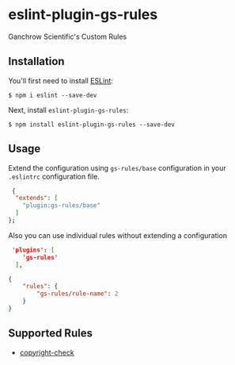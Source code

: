 # eslint-plugin-gs-rules

Ganchrow Scientific's Custom Rules

## Installation

You'll first need to install [ESLint](http://eslint.org):

```
$ npm i eslint --save-dev
```

Next, install `eslint-plugin-gs-rules`:

```
$ npm install eslint-plugin-gs-rules --save-dev
```


## Usage

Extend the configuration using `gs-rules/base` configuration in your `.eslintrc` configuration file.

```json
 {
  "extends": [
    "plugin:gs-rules/base"
  ]
};
```


Also you can use individual rules without extending a configuration

```json
 'plugins': [
    'gs-rules'
  ],
```

```json
{
    "rules": {
        "gs-rules/rule-name": 2
    }
}
```

## Supported Rules

* [copyright-check](docs/rules/copyright-check.md)






